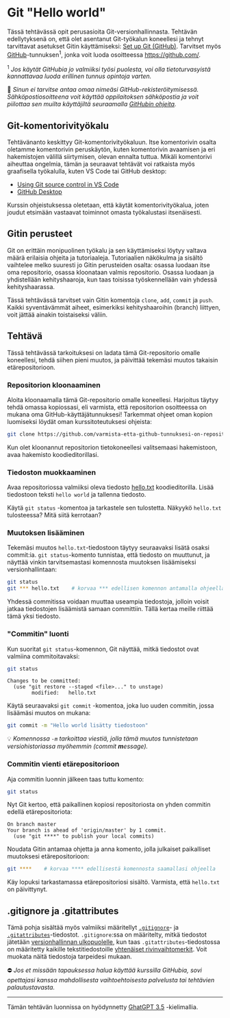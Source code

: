 # Git "Hello world"

Tässä tehtävässä opit perusasioita Git-versionhallinnasta. Tehtävän edellytyksenä on, että olet asentanut Git-työkalun koneellesi ja tehnyt tarvittavat asetukset Gitin käyttämiseksi: [Set up Git (GitHub)](https://docs.github.com/en/get-started/quickstart/set-up-git). Tarvitset myös [GitHub](https://github.com/)-tunnuksen<sup>1</sup>, jonka voit luoda osoitteessa https://github.com/.

<sup>1</sup> <em>Jos käytät GitHubia jo valmiiksi työsi puolesta, voi olla tietoturvasyistä kannattavaa luoda erillinen tunnus opintoja varten.</em>

🔐 *Sinun ei tarvitse antaa omaa nimeäsi GitHub-rekisteröitymisessä. Sähköpostiosoitteena voit käyttää oppilaitoksen sähköpostia ja voit piilottaa sen muilta käyttäjiltä seuraamalla [GitHubin ohjeita](https://docs.github.com/en/account-and-profile/setting-up-and-managing-your-personal-account-on-github/managing-email-preferences/setting-your-commit-email-address#setting-your-commit-email-address-on-github).*


## Git-komentorivityökalu

Tehtävänanto keskittyy Git-komentorivityökaluun. Itse komentorivin osalta oletamme komentorivin peruskäytön, kuten komentorivin avaamisen ja eri hakemistojen välillä siirtymisen, olevan ennalta tuttua. Mikäli komentorivi aiheuttaa ongelmia, tämän ja seuraavat tehtävät voi ratkaista myös graafisella työkalulla, kuten VS Code tai GitHub desktop:

* [Using Git source control in VS Code ](https://code.visualstudio.com/docs/sourcecontrol/overview)
* [GitHub Desktop](https://desktop.github.com/)

Kurssin ohjeistuksessa oletetaan, että käytät komentorivityökalua, joten joudut etsimään vastaavat toiminnot omasta työkalustasi itsenäisesti.


## Gitin perusteet

Git on erittäin monipuolinen työkalu ja sen käyttämiseksi löytyy valtava määrä erilaisia ohjeita ja tutoriaaleja. Tutoriaalien näkökulma ja sisältö vaihtelee melko suuresti jo Gitin perusteiden osalta: osassa luodaan itse oma repositorio, osassa kloonataan valmis repositorio. Osassa luodaan ja yhdistellään kehityshaaroja, kun taas toisissa työskennellään vain yhdessä kehityshaarassa.

Tässä tehtävässä tarvitset vain Gitin komentoja `clone`, `add`, `commit` ja `push`. Kaikki syventävämmät aiheet, esimerkiksi kehityshaaroihin (branch) liittyen, voit jättää ainakin toistaiseksi väliin.


## Tehtävä

Tässä tehtävässä tarkoituksesi on ladata tämä Git-repositorio omalle koneellesi, tehdä siihen pieni muutos, ja päivittää tekemäsi muutos takaisin etärepositorioon.


### Repositorion kloonaaminen

Aloita kloonaamalla tämä Git-repositorio omalle koneellesi. Harjoitus täytyy tehdä omassa kopiossasi, eli varmista, että repositorion osoitteessa on mukana oma GitHub-käyttäjätunnuksesi! Tarkemmat ohjeet oman kopion luomiseksi löydät oman kurssitoteutuksesi ohjeista:

```sh
git clone https://github.com/varmista-etta-github-tunnuksesi-on-repositorion-osoitteessa.git
```

Kun olet kloonannut repositorion tietokoneellesi valitsemaasi hakemistoon, avaa hakemisto koodieditorillasi.


### Tiedoston muokkaaminen

Avaa repositoriossa valmiiksi oleva tiedosto [hello.txt](./hello.txt) koodieditorilla. Lisää tiedostoon teksti `hello world` ja tallenna tiedosto.

Käytä `git status` -komentoa ja tarkastele sen tulostetta. Näkyykö `hello.txt` tulosteessa? Mitä siitä kerrotaan?


### Muutoksen lisääminen

Tekemäsi muutos `hello.txt`-tiedostoon täytyy seuraavaksi lisätä osaksi commit:ia. `git status`-komento tunnistaa, että tiedosto on muuttunut, ja näyttää vinkin tarvitsemastasi komennosta muutoksen lisäämiseksi versionhallintaan:

```sh
git status
git *** hello.txt    # korvaa *** edellisen komennon antamalla ohjeella
```

Yhdessä commitissa voidaan muuttaa useampia tiedostoja, jolloin voisit jatkaa tiedostojen lisäämistä samaan committiin. Tällä kertaa meille riittää tämä yksi tiedosto.


### "Commitin" luonti

Kun suoritat `git status`-komennon, Git näyttää, mitkä tiedostot ovat valmiina commitoitavaksi:

```sh
git status
```

```
Changes to be committed:
  (use "git restore --staged <file>..." to unstage)
        modified:   hello.txt
```

Käytä seuraavaksi `git commit` -komentoa, joka luo uuden commitin, jossa lisäämäsi muutos on mukana:

```sh
git commit -m "Hello world lisätty tiedostoon"
```

💡 *Komennossa `-m` tarkoittaa viestiä, jolla tämä muutos tunnistetaan versiohistoriassa myöhemmin (commit **m**essage).*


### Commitin vienti etärepositorioon

Aja commitin luonnin jälkeen taas tuttu komento:

```sh
git status
```

Nyt Git kertoo, että paikallinen kopiosi repositoriosta on yhden commitin edellä etärepositoriota:

```
On branch master
Your branch is ahead of 'origin/master' by 1 commit.
  (use "git ****" to publish your local commits)
```

Noudata Gitin antamaa ohjetta ja anna komento, jolla julkaiset paikalliset muutoksesi etärepositorioon:

```sh
git ****    # korvaa **** edellisestä komennosta saamallasi ohjeella
```

Käy lopuksi tarkastamassa etärepositoriosi sisältö. Varmista, että `hello.txt` on päivittynyt.


## .gitignore ja .gitattributes

Tämä pohja sisältää myös valmiiksi määritellyt [`.gitignore`](./.gitignore)- ja [`.gitattributes`](./.gitattributes)-tiedostot. `.gitignore`:ssa on määritelty, mitkä tiedostot jätetään [versionhallinnan ulkopuolelle](https://git-scm.com/docs/gitignore), kun taas `.gitattributes`-tiedostossa on määritetty kaikille tekstitiedostoille [yhtenäiset rivinvaihtomerkit](https://docs.github.com/en/get-started/getting-started-with-git/configuring-git-to-handle-line-endings). Voit muokata näitä tiedostoja tarpeidesi mukaan.


⛔ *Jos et missään tapauksessa halua käyttää kurssilla GitHubia, sovi opettajasi kanssa mahdollisesta vaihtoehtoisesta palvelusta tai tehtävien palautustavasta.*

-----

Tämän tehtävän luonnissa on hyödynnetty [GhatGPT 3.5](https://chat.openai.com/) -kielimallia.


